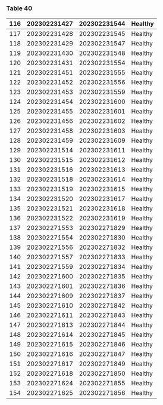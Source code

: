 <a name="table-40"></a>
### Table 40

| 116 | 202302231427 | 202302231544 | Healthy |
| --- | --- | --- | --- |
| 117 | 202302231428 | 202302231545 | Healthy |
| 118 | 202302231429 | 202302231547 | Healthy |
| 119 | 202302231430 | 202302231548 | Healthy |
| 120 | 202302231431 | 202302231554 | Healthy |
| 121 | 202302231451 | 202302231555 | Healthy |
| 122 | 202302231452 | 202302231556 | Healthy |
| 123 | 202302231453 | 202302231559 | Healthy |
| 124 | 202302231454 | 202302231600 | Healthy |
| 125 | 202302231455 | 202302231601 | Healthy |
| 126 | 202302231456 | 202302231602 | Healthy |
| 127 | 202302231458 | 202302231603 | Healthy |
| 128 | 202302231459 | 202302231609 | Healthy |
| 129 | 202302231514 | 202302231611 | Healthy |
| 130 | 202302231515 | 202302231612 | Healthy |
| 131 | 202302231516 | 202302231613 | Healthy |
| 132 | 202302231518 | 202302231614 | Healthy |
| 133 | 202302231519 | 202302231615 | Healthy |
| 134 | 202302231520 | 202302231617 | Healthy |
| 135 | 202302231521 | 202302231618 | Healthy |
| 136 | 202302231522 | 202302231619 | Healthy |
| 137 | 202302271553 | 202302271829 | Healthy |
| 138 | 202302271554 | 202302271830 | Healthy |
| 139 | 202302271556 | 202302271832 | Healthy |
| 140 | 202302271557 | 202302271833 | Healthy |
| 141 | 202302271559 | 202302271834 | Healthy |
| 142 | 202302271600 | 202302271835 | Healthy |
| 143 | 202302271601 | 202302271836 | Healthy |
| 144 | 202302271609 | 202302271837 | Healthy |
| 145 | 202302271610 | 202302271842 | Healthy |
| 146 | 202302271611 | 202302271843 | Healthy |
| 147 | 202302271613 | 202302271844 | Healthy |
| 148 | 202302271614 | 202302271845 | Healthy |
| 149 | 202302271615 | 202302271846 | Healthy |
| 150 | 202302271616 | 202302271847 | Healthy |
| 151 | 202302271617 | 202302271849 | Healthy |
| 152 | 202302271618 | 202302271850 | Healthy |
| 153 | 202302271624 | 202302271855 | Healthy |
| 154 | 202302271625 | 202302271856 | Healthy |